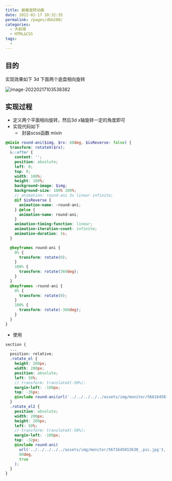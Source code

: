 ```yaml
---
title: 躺着旋转动画
date: 2022-02-17 10:32:35
permalink: /pages/dbb200/
categories:
  - 大前端
  - HTML&CSS
tags:
  - 
---
```

## 目的

实现效果如下 3d 下面两个底盘相向旋转

![image-20220217103538382](https://cdn.jsdelivr.net/gh/izhaong/izhaong.com-oss/blogImg/abnerworks.Typora/2022/02/17/13-47-23-f084d7f2dbc86c62d1cc0a0342d630bf-10-35-46-f084d7f2dbc86c62d1cc0a0342d630bf-image-20220217103538382-806bdc-606683.png)

## 实现过程

- 定义两个平面相向旋转，然后3d x轴旋转一定的角度即可
- 实现代码如下
  - ​	封装scss函数 mixin

```scss
@mixin round-ani($img, $rx: 60deg, $isReverse: false) {
  transform: rotateX($rx);
  &::after {
    content: '';
    position: absolute;
    left: 0;
    top: 0;
    width: 100%;
    height: 100%;
    background-image: $img;
    background-size: 100% 100%;
    // animation: round-ani 3s linear infinite;
    @if $isReverse {
      animation-name: -round-ani;
    } @else {
      animation-name: round-ani;
    }
    animation-timing-function: linear;
    animation-iteration-count: infinite;
    animation-duration: 3s;
  }

  @keyframes round-ani {
    0% {
      transform: rotate(0);
    }
    100% {
      transform: rotate(360deg);
    }
  }
  @keyframes -round-ani {
    0% {
      transform: rotate(0);
    }
    100% {
      transform: rotate(-360deg);
    }
  }
}

```

- 使用

```scss
section {
  ...
  position: relative;       
  .rotate_el {
    height: 200px;
    width: 200px;
    position: absolute;
    left: 50%;
    // transform: translateX(-50%);
    margin-left: -100px;
    top: -36px;
    @include round-ani(url('../../../../../assets/img/monitor/5661645013638_.pic.jpg'));
  }
  .rotate_el2 {
    position: absolute;
    width: 200px;
    height: 200px;
    left: 50%;
    // transform: translateX(-50%);
    margin-left: -100px;
    top: -32px;
    @include round-ani(
      url('../../../../../assets/img/monitor/5671645013638_.pic.jpg'),
      60deg,
      true
    );
  }
}
```

